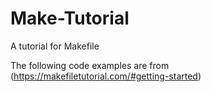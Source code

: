 # Make-Tutorial
A tutorial for Makefile

The following code examples are from (https://makefiletutorial.com/#getting-started)